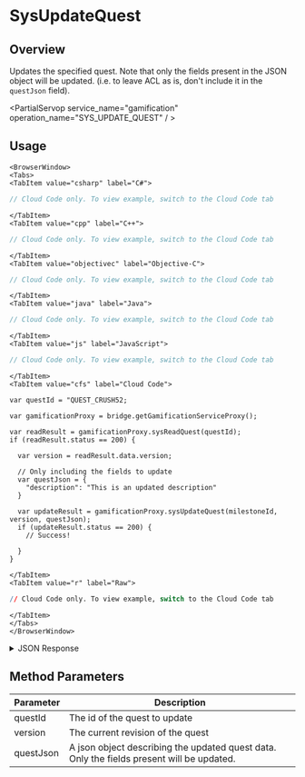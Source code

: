# SysUpdateQuest
## Overview
Updates the specified quest. Note that only the fields present in the JSON object will be updated. (i.e. to leave ACL as is, don't include it in the `questJson` field).

<PartialServop service_name="gamification" operation_name="SYS_UPDATE_QUEST" / >

## Usage

```mdx-code-block
<BrowserWindow>
<Tabs>
<TabItem value="csharp" label="C#">
```

```csharp
// Cloud Code only. To view example, switch to the Cloud Code tab
```

```mdx-code-block
</TabItem>
<TabItem value="cpp" label="C++">
```

```cpp
// Cloud Code only. To view example, switch to the Cloud Code tab
```

```mdx-code-block
</TabItem>
<TabItem value="objectivec" label="Objective-C">
```

```objectivec
// Cloud Code only. To view example, switch to the Cloud Code tab
```

```mdx-code-block
</TabItem>
<TabItem value="java" label="Java">
```

```java
// Cloud Code only. To view example, switch to the Cloud Code tab
```

```mdx-code-block
</TabItem>
<TabItem value="js" label="JavaScript">
```

```javascript
// Cloud Code only. To view example, switch to the Cloud Code tab
```

```mdx-code-block
</TabItem>
<TabItem value="cfs" label="Cloud Code">
```

```cfscript
var questId = "QUEST_CRUSH52;

var gamificationProxy = bridge.getGamificationServiceProxy();

var readResult = gamificationProxy.sysReadQuest(questId);
if (readResult.status == 200) {

  var version = readResult.data.version;

  // Only including the fields to update
  var questJson = {
    "description": "This is an updated description"
  }

  var updateResult = gamificationProxy.sysUpdateQuest(milestoneId, version, questJson);
  if (updateResult.status == 200) {
    // Success!

  }
}
```

```mdx-code-block
</TabItem>
<TabItem value="r" label="Raw">
```

```r
// Cloud Code only. To view example, switch to the Cloud Code tab
```

```mdx-code-block
</TabItem>
</Tabs>
</BrowserWindow>
```

<details>
<summary>JSON Response</summary>

```json
{
  "status": 200,
  "data": {
    "quest": {
      "questId": "QUEST_CRUSH52",
      "questType": "unorderedMinimal",
      "questData": "0",
      "title": "Crush 50 Eggs",
      "description": "This is an updated description",
      "category": "mission",
      "extraData": {
        "difficulty": 1
      },
      "rewards": {
        "experiencePoints": 1000
      },
      "createdAt": 1574802052796,
      "updatedAt": 1574809351418,
      "version": 2,
      "tasks": []
    },
    "tasks": {}
  }
}
```
</details>

## Method Parameters
Parameter | Description
--------- | -----------
questId | The id of the quest to update
version | The current revision of the quest
questJson | A json object describing the updated quest data. Only the fields present will be updated.


